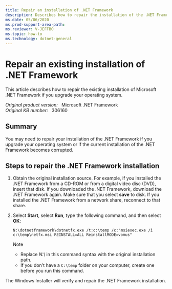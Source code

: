 ```yaml
---
title: Repair an installation of .NET Framework
description: Describes how to repair the installation of the .NET Framework if you upgrade your operating system.
ms.date: 05/06/2020
ms.prod-support-area-path: 
ms.reviewer: V-JEFFBO
ms.topic: how-to
ms.technology: dotnet-general
---
```

# Repair an existing installation of .NET Framework

This article describes how to repair the existing installation of Microsoft .NET Framework if you upgrade your operating system.

_Original product version:_ &nbsp; Microsoft .NET Framework  
_Original KB number:_ &nbsp; 306160

## Summary

You may need to repair your installation of the .NET Framework if you upgrade your operating system or if the current installation of the .NET Framework becomes corrupted.

## Steps to repair the .NET Framework installation

1. Obtain the original installation source. For example, if you installed the .NET Framework from a CD-ROM or from a digital video disc (DVD), insert that disk. If you downloaded the .NET Framework, download the .NET Framework again. Make sure that you select **save** to disk. If you installed the .NET Framework from a network share, reconnect to that share.

2. Select **Start**, select **Run**, type the following command, and then select **OK**:

    ```console
    N:\dotnetframework\dotnetfx.exe /t:c:\temp /c:"msiexec.exe /i c:\temp\netfx.msi REINSTALL=ALL ReinstallMODE=vomus"
    ```

    > [!NOTE]
    >
    > - Replace *N:\\* in this command syntax with the original installation path.
    > - If you don't have a `C:\temp` folder on your computer, create one before you run this command.

The Windows Installer will verify and repair the .NET Framework installation.
